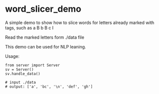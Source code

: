 word_slicer_demo
================

A simple demo to show how to slice words for letters already marked with tags, such as
    a   B
    b   B
    c   I

Read the marked letters form ./data file

This demo can be used for NLP leaning.

Usage:

    from server import Server
    sv = Server()
    sv.handle_data()

    # input ./data
    # output: ['a', 'bc', '\n', 'def', 'gh']
